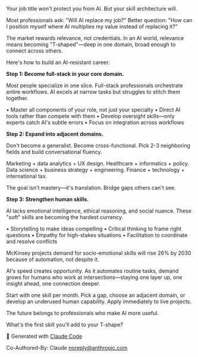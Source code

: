 Your job title won't protect you from AI. But your skill architecture will.

Most professionals ask: "Will AI replace my job?" Better question: "How can I position myself where AI multiplies my value instead of replacing it?"

The market rewards relevance, not credentials. In an AI world, relevance means becoming "T-shaped"—deep in one domain, broad enough to connect across others.

Here's how to build an AI-resistant career:

**Step 1: Become full-stack in your core domain.**

Most people specialize in one slice. Full-stack professionals orchestrate entire workflows. AI excels at narrow tasks but struggles to stitch them together.

• Master all components of your role, not just your specialty
• Direct AI tools rather than compete with them
• Develop oversight skills—only experts catch AI's subtle errors
• Focus on integration across workflows

**Step 2: Expand into adjacent domains.**

Don't become a generalist. Become cross-functional. Pick 2-3 neighboring fields and build conversational fluency.

Marketing + data analytics + UX design. Healthcare + informatics + policy. Data science + business strategy + engineering. Finance + technology + international tax.

The goal isn't mastery—it's translation. Bridge gaps others can't see.

**Step 3: Strengthen human skills.**

AI lacks emotional intelligence, ethical reasoning, and social nuance. These "soft" skills are becoming the hardest currency.

• Storytelling to make ideas compelling
• Critical thinking to frame right questions
• Empathy for high-stakes situations
• Facilitation to coordinate and resolve conflicts

McKinsey projects demand for socio-emotional skills will rise 26% by 2030 because of automation, not despite it.

AI's speed creates opportunity. As it automates routine tasks, demand grows for humans who work at intersections—staying one layer up, one insight ahead, one connection deeper.

Start with one skill per month. Pick a gap, choose an adjacent domain, or develop an underused human capability. Apply immediately to live projects.

The future belongs to professionals who make AI more useful.

What's the first skill you'll add to your T-shape?

🤖 Generated with [Claude Code](https://claude.ai/code)

Co-Authored-By: Claude <noreply@anthropic.com>